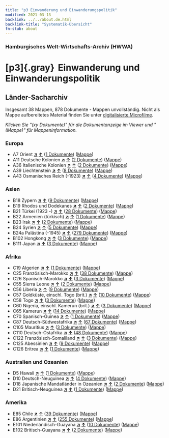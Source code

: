 ```yaml
---
title: "p3 Einwanderung und Einwanderungspolitik"
modified: 2021-03-13
backlink: ../../about.de.html
backlink-title: "Systematik-Übersicht"
fn-stub: about
---
```


### Hamburgisches Welt-Wirtschafts-Archiv (HWWA)

# [p3]{.gray}&#8201; Einwanderung und Einwanderungspolitik&#160; 







## Länder-Sacharchiv




Insgesamt 38 Mappen, 878 Dokumente - Mappen unvollständig.
Nicht als Mappe aufbereitetes Material finden Sie unter [digitalisierte Microfilme](/film/h1_sh.de.html).

_Klicken Sie "(xy Dokumente)" für die Dokumentanzeige im Viewer und "(Mappe)" für Mappeninformation._




### Europa

- A7 Orient [**&nearr;**](../../../geo/i/140902/about.de.html "Orient (alle Mappen)") [**&uarr;**](../../../geo/about.de.html#A7 "Ländersystematik") (<a href="https://pm20.zbw.eu/iiifview/folder/sh/140902,145917" title="über: Orient : Einwanderung und Einwanderungspolitik" target="_blank">1 Dokumente</a>) ([Mappe](../../../../folder/sh/1409xx/140902/1459xx/145917/about.de.html))
- A11 Deutsche Kolonien [**&nearr;**](../../../geo/i/140960/about.de.html "Deutsche Kolonien (alle Mappen)") [**&uarr;**](../../../geo/about.de.html#A11 "Ländersystematik") (<a href="https://pm20.zbw.eu/iiifview/folder/sh/140960,145917" title="über: Deutsche Kolonien : Einwanderung und Einwanderungspolitik" target="_blank">2 Dokumente</a>) ([Mappe](../../../../folder/sh/1409xx/140960/1459xx/145917/about.de.html))
- A36 Italienische Kolonien [**&nearr;**](../../../geo/i/141012/about.de.html "Italienische Kolonien (alle Mappen)") [**&uarr;**](../../../geo/about.de.html#A36 "Ländersystematik") (<a href="https://pm20.zbw.eu/iiifview/folder/sh/141012,145917" title="über: Italienische Kolonien : Einwanderung und Einwanderungspolitik" target="_blank">2 Dokumente</a>) ([Mappe](../../../../folder/sh/1410xx/141012/1459xx/145917/about.de.html))
- A39 Liechtenstein [**&nearr;**](../../../geo/i/141016/about.de.html "Liechtenstein (alle Mappen)") [**&uarr;**](../../../geo/about.de.html#A39 "Ländersystematik") (<a href="https://pm20.zbw.eu/iiifview/folder/sh/141016,145917" title="über: Liechtenstein : Einwanderung und Einwanderungspolitik" target="_blank">8 Dokumente</a>) ([Mappe](../../../../folder/sh/1410xx/141016/1459xx/145917/about.de.html))
- A43 Osmanisches Reich (-1923) [**&nearr;**](../../../geo/i/141034/about.de.html "Osmanisches Reich (-1923) (alle Mappen)") [**&uarr;**](../../../geo/about.de.html#A43 "Ländersystematik") (<a href="https://pm20.zbw.eu/iiifview/folder/sh/141034,145917" title="über: Osmanisches Reich (-1923) : Einwanderung und Einwanderungspolitik" target="_blank">4 Dokumente</a>) ([Mappe](../../../../folder/sh/1410xx/141034/1459xx/145917/about.de.html))

### Asien

- B18 Zypern [**&nearr;**](../../../geo/i/141079/about.de.html "Zypern (alle Mappen)") [**&uarr;**](../../../geo/about.de.html#B18 "Ländersystematik") (<a href="https://pm20.zbw.eu/iiifview/folder/sh/141079,145917" title="über: Zypern : Einwanderung und Einwanderungspolitik" target="_blank">9 Dokumente</a>) ([Mappe](../../../../folder/sh/1410xx/141079/1459xx/145917/about.de.html))
- B19 Rhodos und Dodekanes [**&nearr;**](../../../geo/i/141106/about.de.html "Rhodos und Dodekanes (alle Mappen)") [**&uarr;**](../../../geo/about.de.html#B19 "Ländersystematik") (<a href="https://pm20.zbw.eu/iiifview/folder/sh/141106,145917" title="über: Rhodos und Dodekanes : Einwanderung und Einwanderungspolitik" target="_blank">2 Dokumente</a>) ([Mappe](../../../../folder/sh/1411xx/141106/1459xx/145917/about.de.html))
- B21 Türkei (1923 -) [**&nearr;**](../../../geo/i/141111/about.de.html "Türkei (1923 -) (alle Mappen)") [**&uarr;**](../../../geo/about.de.html#B21 "Ländersystematik") (<a href="https://pm20.zbw.eu/iiifview/folder/sh/141111,145917" title="über: Türkei (1923 -) : Einwanderung und Einwanderungspolitik" target="_blank">28 Dokumente</a>) ([Mappe](../../../../folder/sh/1411xx/141111/1459xx/145917/about.de.html))
- B22 Armenien (türkisch) [**&nearr;**](../../../geo/i/141112/about.de.html "Armenien (türkisch) (alle Mappen)") [**&uarr;**](../../../geo/about.de.html#B22 "Ländersystematik") (<a href="https://pm20.zbw.eu/iiifview/folder/sh/141112,145917" title="über: Armenien (türkisch) : Einwanderung und Einwanderungspolitik" target="_blank">1 Dokumente</a>) ([Mappe](../../../../folder/sh/1411xx/141112/1459xx/145917/about.de.html))
- B23 Irak [**&nearr;**](../../../geo/i/141113/about.de.html "Irak (alle Mappen)") [**&uarr;**](../../../geo/about.de.html#B23 "Ländersystematik") (<a href="https://pm20.zbw.eu/iiifview/folder/sh/141113,145917" title="über: Irak : Einwanderung und Einwanderungspolitik" target="_blank">2 Dokumente</a>) ([Mappe](../../../../folder/sh/1411xx/141113/1459xx/145917/about.de.html))
- B24 Syrien [**&nearr;**](../../../geo/i/141114/about.de.html "Syrien (alle Mappen)") [**&uarr;**](../../../geo/about.de.html#B24 "Ländersystematik") (<a href="https://pm20.zbw.eu/iiifview/folder/sh/141114,145917" title="über: Syrien : Einwanderung und Einwanderungspolitik" target="_blank">5 Dokumente</a>) ([Mappe](../../../../folder/sh/1411xx/141114/1459xx/145917/about.de.html))
- B24a Palästina (-1945) [**&nearr;**](../../../geo/i/141115/about.de.html "Palästina (-1945) (alle Mappen)") [**&uarr;**](../../../geo/about.de.html#B24a "Ländersystematik") (<a href="https://pm20.zbw.eu/iiifview/folder/sh/141115,145917" title="über: Palästina (-1945) : Einwanderung und Einwanderungspolitik" target="_blank">279 Dokumente</a>) ([Mappe](../../../../folder/sh/1411xx/141115/1459xx/145917/about.de.html))
- B102 Hongkong [**&nearr;**](../../../geo/i/141268/about.de.html "Hongkong (alle Mappen)") [**&uarr;**](../../../geo/about.de.html#B102 "Ländersystematik") (<a href="https://pm20.zbw.eu/iiifview/folder/sh/141268,145917" title="über: Hongkong : Einwanderung und Einwanderungspolitik" target="_blank">3 Dokumente</a>) ([Mappe](../../../../folder/sh/1412xx/141268/1459xx/145917/about.de.html))
- B111 Japan [**&nearr;**](../../../geo/i/141272/about.de.html "Japan (alle Mappen)") [**&uarr;**](../../../geo/about.de.html#B111 "Ländersystematik") (<a href="https://pm20.zbw.eu/iiifview/folder/sh/141272,145917" title="über: Japan : Einwanderung und Einwanderungspolitik" target="_blank">3 Dokumente</a>) ([Mappe](../../../../folder/sh/1412xx/141272/1459xx/145917/about.de.html))

### Afrika

- C19 Algerien [**&nearr;**](../../../geo/i/141354/about.de.html "Algerien (alle Mappen)") [**&uarr;**](../../../geo/about.de.html#C19 "Ländersystematik") (<a href="https://pm20.zbw.eu/iiifview/folder/sh/141354,145917" title="über: Algerien : Einwanderung und Einwanderungspolitik" target="_blank">1 Dokumente</a>) ([Mappe](../../../../folder/sh/1413xx/141354/1459xx/145917/about.de.html))
- C25 Französisch-Marokko [**&nearr;**](../../../geo/i/141358/about.de.html "Französisch-Marokko (alle Mappen)") [**&uarr;**](../../../geo/about.de.html#C25 "Ländersystematik") (<a href="https://pm20.zbw.eu/iiifview/folder/sh/141358,145917" title="über: Französisch-Marokko : Einwanderung und Einwanderungspolitik" target="_blank">38 Dokumente</a>) ([Mappe](../../../../folder/sh/1413xx/141358/1459xx/145917/about.de.html))
- C26 Spanisch-Marokko [**&nearr;**](../../../geo/i/141359/about.de.html "Spanisch-Marokko (alle Mappen)") [**&uarr;**](../../../geo/about.de.html#C26 "Ländersystematik") (<a href="https://pm20.zbw.eu/iiifview/folder/sh/141359,145917" title="über: Spanisch-Marokko : Einwanderung und Einwanderungspolitik" target="_blank">3 Dokumente</a>) ([Mappe](../../../../folder/sh/1413xx/141359/1459xx/145917/about.de.html))
- C55 Sierra Leone [**&nearr;**](../../../geo/i/141404/about.de.html "Sierra Leone (alle Mappen)") [**&uarr;**](../../../geo/about.de.html#C55 "Ländersystematik") (<a href="https://pm20.zbw.eu/iiifview/folder/sh/141404,145917" title="über: Sierra Leone : Einwanderung und Einwanderungspolitik" target="_blank">2 Dokumente</a>) ([Mappe](../../../../folder/sh/1414xx/141404/1459xx/145917/about.de.html))
- C56 Liberia [**&nearr;**](../../../geo/i/141405/about.de.html "Liberia (alle Mappen)") [**&uarr;**](../../../geo/about.de.html#C56 "Ländersystematik") (<a href="https://pm20.zbw.eu/iiifview/folder/sh/141405,145917" title="über: Liberia : Einwanderung und Einwanderungspolitik" target="_blank">9 Dokumente</a>) ([Mappe](../../../../folder/sh/1414xx/141405/1459xx/145917/about.de.html))
- C57 Goldküste, einschl. Togo (brit.) [**&nearr;**](../../../geo/i/141406/about.de.html "Goldküste, einschl. Togo (brit.) (alle Mappen)") [**&uarr;**](../../../geo/about.de.html#C57 "Ländersystematik") (<a href="https://pm20.zbw.eu/iiifview/folder/sh/141406,145917" title="über: Goldküste, einschl. Togo (brit.) : Einwanderung und Einwanderungspolitik" target="_blank">10 Dokumente</a>) ([Mappe](../../../../folder/sh/1414xx/141406/1459xx/145917/about.de.html))
- C58 Togo [**&nearr;**](../../../geo/i/141408/about.de.html "Togo (alle Mappen)") [**&uarr;**](../../../geo/about.de.html#C58 "Ländersystematik") (<a href="https://pm20.zbw.eu/iiifview/folder/sh/141408,145917" title="über: Togo : Einwanderung und Einwanderungspolitik" target="_blank">3 Dokumente</a>) ([Mappe](../../../../folder/sh/1414xx/141408/1459xx/145917/about.de.html))
- C60 Nigeria, einschl. Kamerun (brit.) [**&nearr;**](../../../geo/i/141409/about.de.html "Nigeria, einschl. Kamerun (brit.) (alle Mappen)") [**&uarr;**](../../../geo/about.de.html#C60 "Ländersystematik") (<a href="https://pm20.zbw.eu/iiifview/folder/sh/141409,145917" title="über: Nigeria, einschl. Kamerun (brit.) : Einwanderung und Einwanderungspolitik" target="_blank">3 Dokumente</a>) ([Mappe](../../../../folder/sh/1414xx/141409/1459xx/145917/about.de.html))
- C65 Kamerun [**&nearr;**](../../../geo/i/141410/about.de.html "Kamerun (alle Mappen)") [**&uarr;**](../../../geo/about.de.html#C65 "Ländersystematik") (<a href="https://pm20.zbw.eu/iiifview/folder/sh/141410,145917" title="über: Kamerun : Einwanderung und Einwanderungspolitik" target="_blank">14 Dokumente</a>) ([Mappe](../../../../folder/sh/1414xx/141410/1459xx/145917/about.de.html))
- C70 Spanisch-Guinea [**&nearr;**](../../../geo/i/141412/about.de.html "Spanisch-Guinea (alle Mappen)") [**&uarr;**](../../../geo/about.de.html#C70 "Ländersystematik") (<a href="https://pm20.zbw.eu/iiifview/folder/sh/141412,145917" title="über: Spanisch-Guinea : Einwanderung und Einwanderungspolitik" target="_blank">1 Dokumente</a>) ([Mappe](../../../../folder/sh/1414xx/141412/1459xx/145917/about.de.html))
- C87 Deutsch-Südwestafrika [**&nearr;**](../../../geo/i/141450/about.de.html "Deutsch-Südwestafrika (alle Mappen)") [**&uarr;**](../../../geo/about.de.html#C87 "Ländersystematik") (<a href="https://pm20.zbw.eu/iiifview/folder/sh/141450,145917" title="über: Deutsch-Südwestafrika : Einwanderung und Einwanderungspolitik" target="_blank">67 Dokumente</a>) ([Mappe](../../../../folder/sh/1414xx/141450/1459xx/145917/about.de.html))
- C105 Mauritius [**&nearr;**](../../../geo/i/141469/about.de.html "Mauritius (alle Mappen)") [**&uarr;**](../../../geo/about.de.html#C105 "Ländersystematik") (<a href="https://pm20.zbw.eu/iiifview/folder/sh/141469,145917" title="über: Mauritius : Einwanderung und Einwanderungspolitik" target="_blank">3 Dokumente</a>) ([Mappe](../../../../folder/sh/1414xx/141469/1459xx/145917/about.de.html))
- C110 Deutsch-Ostafrika [**&nearr;**](../../../geo/i/141471/about.de.html "Deutsch-Ostafrika (alle Mappen)") [**&uarr;**](../../../geo/about.de.html#C110 "Ländersystematik") (<a href="https://pm20.zbw.eu/iiifview/folder/sh/141471,145917" title="über: Deutsch-Ostafrika : Einwanderung und Einwanderungspolitik" target="_blank">48 Dokumente</a>) ([Mappe](../../../../folder/sh/1414xx/141471/1459xx/145917/about.de.html))
- C122 Französisch-Somaliland [**&nearr;**](../../../geo/i/141479/about.de.html "Französisch-Somaliland (alle Mappen)") [**&uarr;**](../../../geo/about.de.html#C122 "Ländersystematik") (<a href="https://pm20.zbw.eu/iiifview/folder/sh/141479,145917" title="über: Französisch-Somaliland : Einwanderung und Einwanderungspolitik" target="_blank">3 Dokumente</a>) ([Mappe](../../../../folder/sh/1414xx/141479/1459xx/145917/about.de.html))
- C125 Abessinien [**&nearr;**](../../../geo/i/141482/about.de.html "Abessinien (alle Mappen)") [**&uarr;**](../../../geo/about.de.html#C125 "Ländersystematik") (<a href="https://pm20.zbw.eu/iiifview/folder/sh/141482,145917" title="über: Abessinien : Einwanderung und Einwanderungspolitik" target="_blank">9 Dokumente</a>) ([Mappe](../../../../folder/sh/1414xx/141482/1459xx/145917/about.de.html))
- C126 Eritrea [**&nearr;**](../../../geo/i/141483/about.de.html "Eritrea (alle Mappen)") [**&uarr;**](../../../geo/about.de.html#C126 "Ländersystematik") (<a href="https://pm20.zbw.eu/iiifview/folder/sh/141483,145917" title="über: Eritrea : Einwanderung und Einwanderungspolitik" target="_blank">1 Dokumente</a>) ([Mappe](../../../../folder/sh/1414xx/141483/1459xx/145917/about.de.html))

### Australien und Ozeanien

- D5 Hawaii [**&nearr;**](../../../geo/i/141595/about.de.html "Hawaii (alle Mappen)") [**&uarr;**](../../../geo/about.de.html#D5 "Ländersystematik") (<a href="https://pm20.zbw.eu/iiifview/folder/sh/141595,145917" title="über: Hawaii : Einwanderung und Einwanderungspolitik" target="_blank">1 Dokumente</a>) ([Mappe](../../../../folder/sh/1415xx/141595/1459xx/145917/about.de.html))
- D10 Deutsch-Neuguinea [**&nearr;**](../../../geo/i/141601/about.de.html "Deutsch-Neuguinea (alle Mappen)") [**&uarr;**](../../../geo/about.de.html#D10 "Ländersystematik") (<a href="https://pm20.zbw.eu/iiifview/folder/sh/141601,145917" title="über: Deutsch-Neuguinea : Einwanderung und Einwanderungspolitik" target="_blank">4 Dokumente</a>) ([Mappe](../../../../folder/sh/1416xx/141601/1459xx/145917/about.de.html))
- D18 Japanische Mandatländer in Ozeanien [**&nearr;**](../../../geo/i/141618/about.de.html "Japanische Mandatländer in Ozeanien (alle Mappen)") [**&uarr;**](../../../geo/about.de.html#D18 "Ländersystematik") (<a href="https://pm20.zbw.eu/iiifview/folder/sh/141618,145917" title="über: Japanische Mandatländer in Ozeanien : Einwanderung und Einwanderungspolitik" target="_blank">2 Dokumente</a>) ([Mappe](../../../../folder/sh/1416xx/141618/1459xx/145917/about.de.html))
- D21 Britisch-Neuguinea [**&nearr;**](../../../geo/i/141620/about.de.html "Britisch-Neuguinea (alle Mappen)") [**&uarr;**](../../../geo/about.de.html#D21 "Ländersystematik") (<a href="https://pm20.zbw.eu/iiifview/folder/sh/141620,145917" title="über: Britisch-Neuguinea : Einwanderung und Einwanderungspolitik" target="_blank">1 Dokumente</a>) ([Mappe](../../../../folder/sh/1416xx/141620/1459xx/145917/about.de.html))

### Amerika

- E85 Chile [**&nearr;**](../../../geo/i/141691/about.de.html "Chile (alle Mappen)") [**&uarr;**](../../../geo/about.de.html#E85 "Ländersystematik") (<a href="https://pm20.zbw.eu/iiifview/folder/sh/141691,145917" title="über: Chile : Einwanderung und Einwanderungspolitik" target="_blank">39 Dokumente</a>) ([Mappe](../../../../folder/sh/1416xx/141691/1459xx/145917/about.de.html))
- E86 Argentinien [**&nearr;**](../../../geo/i/141692/about.de.html "Argentinien (alle Mappen)") [**&uarr;**](../../../geo/about.de.html#E86 "Ländersystematik") (<a href="https://pm20.zbw.eu/iiifview/folder/sh/141692,145917" title="über: Argentinien : Einwanderung und Einwanderungspolitik" target="_blank">255 Dokumente</a>) ([Mappe](../../../../folder/sh/1416xx/141692/1459xx/145917/about.de.html))
- E101 Niederländisch-Guayana [**&nearr;**](../../../geo/i/141699/about.de.html "Niederländisch-Guayana (alle Mappen)") [**&uarr;**](../../../geo/about.de.html#E101 "Ländersystematik") (<a href="https://pm20.zbw.eu/iiifview/folder/sh/141699,145917" title="über: Niederländisch-Guayana : Einwanderung und Einwanderungspolitik" target="_blank">10 Dokumente</a>) ([Mappe](../../../../folder/sh/1416xx/141699/1459xx/145917/about.de.html))
- E102 Britisch-Guayana [**&nearr;**](../../../geo/i/141700/about.de.html "Britisch-Guayana (alle Mappen)") [**&uarr;**](../../../geo/about.de.html#E102 "Ländersystematik") (<a href="https://pm20.zbw.eu/iiifview/folder/sh/141700,145917" title="über: Britisch-Guayana : Einwanderung und Einwanderungspolitik" target="_blank">2 Dokumente</a>) ([Mappe](../../../../folder/sh/1417xx/141700/1459xx/145917/about.de.html))








